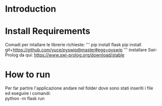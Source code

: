 # Introduction

# Install Requirements

Comadi per intallare le librerie richieste:
'''
pip install flask
pip install git+https://github.com/yuce/pyswip@master#egg=pyswip
'''
installare Swi-Prolog da qui:
https://www.swi-prolog.org/download/stable

# How to run

Per far partire l'applicazione
andare nel folder dove sono stati inseriti i file ed eseguire i comandi:  
python -m flask run
